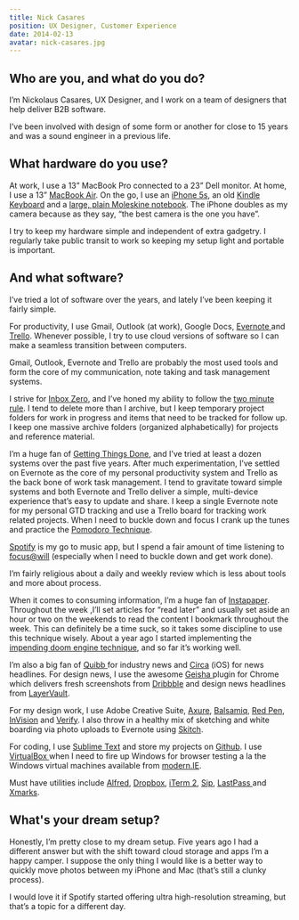 ```yaml
---
title: Nick Casares
position: UX Designer, Customer Experience
date: 2014-02-13
avatar: nick-casares.jpg
---
```


## Who are you, and what do you do?

I’m Nickolaus Casares, UX Designer, and I work on a team of designers that help deliver B2B software.

I’ve been involved with design of some form or another for close to 15 years and was a sound engineer in a previous life.

## What hardware do you use?

At work, I use a 13” MacBook Pro connected to a 23” Dell monitor. At home, I use a 13” [MacBook Air](https://www.apple.com/macbook-air/). On the go, I use an [iPhone 5s](https://www.apple.com/iphone-5s/), an old [Kindle Keyboard](http://amzn.com/B004HFS6Z0) and a [large, plain Moleskine notebook](http://www.moleskine.com/en/collections/model/product/plain-notebook-large). The iPhone doubles as my camera because as they say, “the best camera is the one you have”.

I try to keep my hardware simple and independent of extra gadgetry. I regularly take public transit to work so keeping my setup light and portable is important.

## And what software?

I’ve tried a lot of software over the years, and lately I’ve been keeping it fairly simple.

For productivity, I use Gmail, Outlook (at work), Google Docs, [Evernote ](http://evernote.com/) and [Trello](https://trello.com/). Whenever possible, I try to use cloud versions of software so I can make a seamless transition between computers.

Gmail, Outlook, Evernote and Trello are probably the most used tools and form the core of my communication, note taking and task management systems.

I strive for [Inbox Zero](http://inboxzero.com/), and I’ve honed my ability to follow the [two minute rule](http://lifehacker.com/use-the-two-minute-rule-to-stop-procrastinating-and-get-1521792128). I tend to delete more than I archive, but I keep temporary project folders for work in progress and items that need to be tracked for follow up. I keep one massive archive folders (organized alphabetically) for projects and reference material.

I’m a huge fan of [Getting Things Done](http://www.davidco.com/about-gtd), and I’ve tried at least a dozen systems over the past five years. After much experimentation, I’ve settled on Evernote as the core of my personal productivity system and Trello as the back bone of work task management. I tend to gravitate toward simple systems and both Evernote and Trello deliver a simple, multi-device experience that’s easy to update and share. I keep a single Evernote note for my personal GTD tracking and use a Trello board for tracking work related projects. When I need to buckle down and focus I crank up the tunes and practice the [Pomodoro Technique](http://pomodorotechnique.com/).

[Spotify](https://www.spotify.com/us/) is my go to music app, but I spend a fair amount of time listening to [focus@will](https://www.focusatwill.com/) (especially when I need to buckle down and get work done).

I’m fairly religious about a daily and weekly review which is less about tools and more about process.

When it comes to consuming information, I’m a huge fan of [Instapaper](http://www.instapaper.com/). Throughout the week ,I’ll set articles for “read later” and usually set aside an hour or two on the weekends to read the content I bookmark throughout the week. This can definitely be a time suck, so it takes some discipline to use this technique wisely. About a year ago I started implementing the [impending doom engine technique](https://medium.com/life-hacks/9cbd3899b87), and so far it’s working well.

I’m also a big fan of [Quibb ](http://quibb.com/) for industry news and [Circa](http://cir.ca/) (iOS) for news headlines. For design news, I use the awesome [Geisha ](https://chrome.google.com/webstore/detail/geisha-dribbble-layervaul/jhiocdmmaannaccoofjfmjpbfkogmnap) plugin for Chrome which delivers fresh screenshots from [Dribbble](http://dribbble.com/) and design news headlines from [LayerVault](https://layervault.com/).

For my design work, I use Adobe Creative Suite, [Axure](http://www.axure.com/), [Balsamiq](http://balsamiq.com/), [Red Pen](https://redpen.io/), [InVision](http://www.invisionapp.com/) and [Verify](http://verifyapp.com/). I also throw in a healthy mix of sketching and white boarding via photo uploads to Evernote using [Skitch](http://evernote.com/skitch/).

For coding, I use [Sublime Text](http://www.sublimetext.com/) and store my projects on [Github](https://github.com/). I use [VirtualBox ](https://www.virtualbox.org/) when I need to fire up Windows for browser testing a la the Windows virtual machines available from [modern.IE](http://modern.ie/).

Must have utilities include [Alfred](http://www.alfredapp.com/), [Dropbox](http://dropbox.com/), [iTerm 2](http://www.iterm2.com/), [Sip](http://theolabrothers.com/sip/), [LastPass ](https://lastpass.com/) and [Xmarks](http://www.xmarks.com/).

## What's your dream setup?

Honestly, I’m pretty close to my dream setup. Five years ago I had a different answer but with the shift toward cloud storage and apps I’m a happy camper. I suppose the only thing I would like is a better way to quickly move photos between my iPhone and Mac (that’s still a clunky process).

I would love it if Spotify started offering ultra high-resolution streaming, but that’s a topic for a different day.
